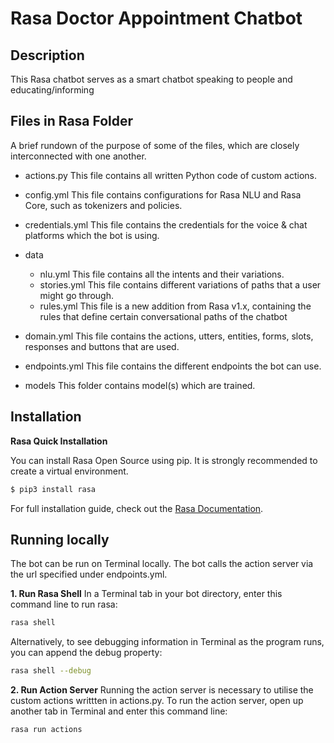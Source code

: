 # Rasa Doctor Appointment Chatbot
## Description
This Rasa chatbot serves as a smart chatbot speaking to people and educating/informing

## Files in Rasa Folder
A brief rundown of the purpose of some of the files, which are closely interconnected with one another.


- actions.py
	This file contains all written Python code of custom actions.
	
- config.yml
	This file contains configurations for Rasa NLU and Rasa Core,  such as tokenizers and policies.
- credentials.yml
	This file contains the credentials for the voice & chat platforms which the bot is using. 	
- data
	- nlu.yml
		This file contains all the intents and their variations.
	- stories.yml
		This file contains different variations of paths that a user might go through. 
  - rules.yml
    This file is a new addition from Rasa v1.x, containing the rules that define certain conversational paths of the chatbot
    
- domain.yml
	This file contains the actions, utters, entities, forms, slots, responses and buttons that are used.
- endpoints.yml
	This file contains the different endpoints the bot can use.
- models
	This folder contains model(s) which are trained. 
	

## Installation

**Rasa Quick Installation**

You can install Rasa Open Source using pip. It is strongly recommended to create a virtual environment.

```bash
$ pip3 install rasa
```

For full installation guide, check out the [Rasa Documentation](https://rasa.com/docs/rasa/user-guide/installation/).

## Running locally
The bot can be run on Terminal locally. The bot calls the action server via the url specified under endpoints.yml.

**1. Run Rasa Shell**
In a Terminal tab in your bot directory,  enter this command line to run rasa: 
```bash
rasa shell
```
Alternatively, to see debugging information in Terminal as the program runs, you can append the debug property:
```bash
rasa shell --debug
```

**2. Run Action Server**
Running the action server is necessary to utilise the custom actions writtten in actions.py.
To run the action server, open up another tab in Terminal and enter this command line:
```bash
rasa run actions 
```



